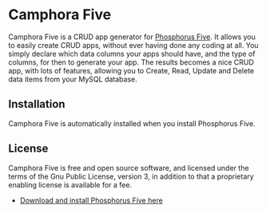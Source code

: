 # Camphora Five

Camphora Five is a CRUD app generator for [Phosphorus Five](https://github.com/polterguy/phosphorusfive). It allows you to
easily create CRUD apps, without ever having done any coding at all. You simply declare which data columns your apps should have,
and the type of columns, for then to generate your app. The results becomes a nice CRUD app, with lots of
features, allowing you to Create, Read, Update and Delete data items from your MySQL database.

## Installation

Camphora Five is automatically installed when you install Phosphorus Five.

## License

Camphora Five is free and open source software, and licensed under the terms
of the Gnu Public License, version 3, in addition to that a proprietary enabling license is available for a fee.

* [Download and install Phosphorus Five here](https://github.com/polterguy/phosphorusfive/releases)
